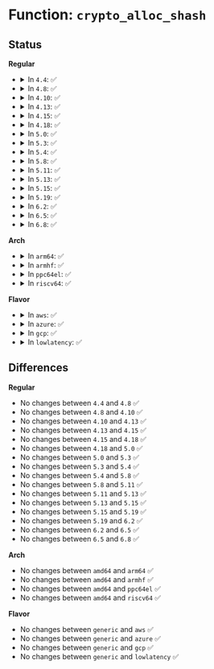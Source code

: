 # Function: <code>crypto_alloc_shash</code>

## Status
<b>Regular</b>
<ul>
<li>
<details>
<summary>In <code>4.4</code>: ✅</summary>

```c
struct crypto_shash *crypto_alloc_shash(const char *alg_name, u32 type, u32 mask);
```

**Collision:** Unique Global

**Inline:** No

**Transformation:** False

**Instances:**

```
In crypto/shash.c (ffffffff813a3d90)
Location: crypto/shash.c:576
Inline: False
Direct callers:
  - kernel/kexec_file.c:SyS_kexec_file_load
  - fs/ext4/super.c:ext4_fill_super
  - fs/jbd2/journal.c:journal_get_superblock
  - security/integrity/ima/ima_crypto.c:ima_alloc_tfm
  - security/integrity/ima/ima_crypto.c:ima_init_crypto
  - security/integrity/evm/evm_crypto.c:init_desc
  - crypto/asymmetric_keys/pkcs7_verify.c:pkcs7_verify
  - crypto/asymmetric_keys/verify_pefile.c:pefile_digest_pe
```
**Symbols:**

```
ffffffff813a3d90-ffffffff813a3dab: crypto_alloc_shash (STB_GLOBAL)
```
</details>
</li>
<li>
<details>
<summary>In <code>4.8</code>: ✅</summary>

```c
struct crypto_shash *crypto_alloc_shash(const char *alg_name, u32 type, u32 mask);
```

**Collision:** Unique Global

**Inline:** No

**Transformation:** False

**Instances:**

```
In crypto/shash.c (ffffffff813dfc50)
Location: crypto/shash.c:429
Inline: False
Direct callers:
  - kernel/kexec_file.c:SyS_kexec_file_load
  - fs/ext4/super.c:ext4_fill_super
  - fs/jbd2/journal.c:journal_get_superblock
  - fs/ecryptfs/crypto.c:ecryptfs_init_crypt_stat
  - fs/ecryptfs/keystore.c:ecryptfs_write_tag_70_packet
  - security/integrity/ima/ima_crypto.c:ima_alloc_tfm
  - security/integrity/ima/ima_crypto.c:ima_init_crypto
  - security/integrity/evm/evm_crypto.c:init_desc
  - crypto/drbg.c:drbg_init_hash_kernel
  - crypto/asymmetric_keys/x509_public_key.c:x509_get_sig_params
  - crypto/asymmetric_keys/pkcs7_verify.c:pkcs7_verify
  - crypto/asymmetric_keys/verify_pefile.c:verify_pefile_signature
```
**Symbols:**

```
ffffffff813dfc50-ffffffff813dfc6b: crypto_alloc_shash (STB_GLOBAL)
```
</details>
</li>
<li>
<details>
<summary>In <code>4.10</code>: ✅</summary>

```c
struct crypto_shash *crypto_alloc_shash(const char *alg_name, u32 type, u32 mask);
```

**Collision:** Unique Global

**Inline:** No

**Transformation:** False

**Instances:**

```
In crypto/shash.c (ffffffff813f81e0)
Location: crypto/shash.c:429
Inline: False
Direct callers:
  - kernel/kexec_file.c:SyS_kexec_file_load
  - fs/ext4/super.c:ext4_fill_super
  - fs/jbd2/journal.c:journal_get_superblock
  - fs/ecryptfs/crypto.c:ecryptfs_init_crypt_stat
  - fs/ecryptfs/keystore.c:ecryptfs_write_tag_70_packet
  - security/integrity/ima/ima_crypto.c:ima_alloc_tfm
  - security/integrity/ima/ima_crypto.c:ima_init_crypto
  - security/integrity/evm/evm_crypto.c:init_desc
  - crypto/drbg.c:drbg_init_hash_kernel
  - crypto/asymmetric_keys/x509_public_key.c:x509_get_sig_params
  - crypto/asymmetric_keys/pkcs7_verify.c:pkcs7_verify
  - crypto/asymmetric_keys/verify_pefile.c:verify_pefile_signature
  - net/ipv6/seg6_hmac.c:seg6_hmac_init
```
**Symbols:**

```
ffffffff813f81e0-ffffffff813f81fb: crypto_alloc_shash (STB_GLOBAL)
```
</details>
</li>
<li>
<details>
<summary>In <code>4.13</code>: ✅</summary>

```c
struct crypto_shash *crypto_alloc_shash(const char *alg_name, u32 type, u32 mask);
```

**Collision:** Unique Global

**Inline:** No

**Transformation:** False

**Instances:**

```
In crypto/shash.c (ffffffff814046a0)
Location: crypto/shash.c:430
Inline: False
Direct callers:
  - kernel/kexec_file.c:SyS_kexec_file_load
  - fs/ext4/super.c:ext4_fill_super
  - fs/jbd2/journal.c:journal_get_superblock
  - fs/ecryptfs/crypto.c:ecryptfs_init_crypt_stat
  - fs/ecryptfs/keystore.c:ecryptfs_write_tag_70_packet
  - security/keys/dh.c:__keyctl_dh_compute
  - security/keys/encrypted-keys/encrypted.c:init_encrypted
  - security/integrity/ima/ima_crypto.c:ima_alloc_tfm
  - security/integrity/ima/ima_crypto.c:ima_init_crypto
  - security/integrity/evm/evm_crypto.c:init_desc
  - crypto/drbg.c:drbg_init_hash_kernel
  - crypto/asymmetric_keys/x509_public_key.c:x509_get_sig_params
  - crypto/asymmetric_keys/pkcs7_verify.c:pkcs7_verify
  - crypto/asymmetric_keys/verify_pefile.c:pefile_digest_pe
  - net/ipv6/seg6_hmac.c:seg6_hmac_init
```
**Symbols:**

```
ffffffff814046a0-ffffffff814046bb: crypto_alloc_shash (STB_GLOBAL)
```
</details>
</li>
<li>
<details>
<summary>In <code>4.15</code>: ✅</summary>

```c
struct crypto_shash *crypto_alloc_shash(const char *alg_name, u32 type, u32 mask);
```

**Collision:** Unique Global

**Inline:** No

**Transformation:** False

**Instances:**

```
In crypto/shash.c (ffffffff8142cfa0)
Location: crypto/shash.c:450
Inline: False
Direct callers:
  - kernel/kexec_file.c:SyS_kexec_file_load
  - fs/ext4/super.c:ext4_fill_super
  - fs/jbd2/journal.c:journal_get_superblock
  - fs/ecryptfs/crypto.c:ecryptfs_init_crypt_stat
  - fs/ecryptfs/keystore.c:ecryptfs_write_tag_70_packet
  - security/keys/dh.c:__keyctl_dh_compute
  - security/keys/encrypted-keys/encrypted.c:init_encrypted
  - security/integrity/ima/ima_crypto.c:ima_alloc_tfm
  - security/integrity/ima/ima_crypto.c:ima_init_crypto
  - security/integrity/evm/evm_crypto.c:init_desc
  - crypto/drbg.c:drbg_init_hash_kernel
  - crypto/asymmetric_keys/x509_public_key.c:x509_get_sig_params
  - crypto/asymmetric_keys/pkcs7_verify.c:pkcs7_verify
  - crypto/asymmetric_keys/verify_pefile.c:verify_pefile_signature
  - net/ipv6/seg6_hmac.c:seg6_hmac_init
```
**Symbols:**

```
ffffffff8142cfa0-ffffffff8142cfbb: crypto_alloc_shash (STB_GLOBAL)
```
</details>
</li>
<li>
<details>
<summary>In <code>4.18</code>: ✅</summary>

```c
struct crypto_shash *crypto_alloc_shash(const char *alg_name, u32 type, u32 mask);
```

**Collision:** Unique Global

**Inline:** No

**Transformation:** False

**Instances:**

```
In crypto/shash.c (ffffffff8145fc10)
Location: crypto/shash.c:450
Inline: False
Direct callers:
  - kernel/kexec_file.c:kexec_calculate_store_digests
  - fs/ext4/super.c:ext4_fill_super
  - fs/jbd2/journal.c:journal_get_superblock
  - fs/ecryptfs/crypto.c:ecryptfs_init_crypt_stat
  - fs/ecryptfs/keystore.c:ecryptfs_write_tag_70_packet
  - security/keys/dh.c:__keyctl_dh_compute
  - security/keys/trusted.c:init_trusted
  - security/keys/trusted.c:init_trusted
  - security/keys/encrypted-keys/encrypted.c:init_encrypted
  - security/apparmor/crypto.c:init_profile_hash
  - security/integrity/ima/ima_crypto.c:ima_alloc_tfm
  - security/integrity/ima/ima_crypto.c:ima_init_crypto
  - security/integrity/evm/evm_crypto.c:init_desc
  - crypto/drbg.c:drbg_init_hash_kernel
  - crypto/asymmetric_keys/x509_public_key.c:x509_get_sig_params
  - crypto/asymmetric_keys/verify_pefile.c:verify_pefile_signature
  - lib/crc-t10dif.c:crc_t10dif_mod_init
  - lib/digsig.c:digsig_init
  - net/ipv6/seg6_hmac.c:seg6_hmac_init
```
**Symbols:**

```
ffffffff8145fc10-ffffffff8145fc2b: crypto_alloc_shash (STB_GLOBAL)
```
</details>
</li>
<li>
<details>
<summary>In <code>5.0</code>: ✅</summary>

```c
struct crypto_shash *crypto_alloc_shash(const char *alg_name, u32 type, u32 mask);
```

**Collision:** Unique Global

**Inline:** No

**Transformation:** False

**Instances:**

```
In crypto/shash.c (ffffffff8147d670)
Location: crypto/shash.c:459
Inline: False
Direct callers:
  - kernel/kexec_file.c:kexec_calculate_store_digests
  - fs/crypto/keyinfo.c:derive_essiv_salt
  - fs/ext4/super.c:ext4_fill_super
  - fs/jbd2/journal.c:journal_get_superblock
  - fs/ecryptfs/crypto.c:ecryptfs_init_crypt_stat
  - fs/ecryptfs/keystore.c:ecryptfs_write_tag_70_packet
  - security/keys/dh.c:__keyctl_dh_compute
  - security/keys/trusted.c:init_trusted
  - security/keys/trusted.c:init_trusted
  - security/keys/encrypted-keys/encrypted.c:init_encrypted
  - security/apparmor/crypto.c:init_profile_hash
  - security/integrity/ima/ima_crypto.c:ima_alloc_tfm
  - security/integrity/ima/ima_crypto.c:ima_init_crypto
  - security/integrity/evm/evm_crypto.c:init_desc
  - crypto/drbg.c:drbg_init_hash_kernel
  - crypto/asymmetric_keys/x509_public_key.c:x509_get_sig_params
  - crypto/asymmetric_keys/pkcs7_verify.c:pkcs7_verify
  - crypto/asymmetric_keys/verify_pefile.c:verify_pefile_signature
  - lib/crc-t10dif.c:crc_t10dif_mod_init
  - lib/digsig.c:digsig_init
  - arch/x86/power/hibernate.c:get_e820_md5
  - net/ipv6/seg6_hmac.c:seg6_hmac_init
```
**Symbols:**

```
ffffffff8147d670-ffffffff8147d68b: crypto_alloc_shash (STB_GLOBAL)
```
</details>
</li>
<li>
<details>
<summary>In <code>5.3</code>: ✅</summary>

```c
struct crypto_shash *crypto_alloc_shash(const char *alg_name, u32 type, u32 mask);
```

**Collision:** Unique Global

**Inline:** No

**Transformation:** False

**Instances:**

```
In crypto/shash.c (ffffffff814ab970)
Location: crypto/shash.c:447
Inline: False
Direct callers:
  - kernel/kexec_file.c:kexec_calculate_store_digests
  - fs/crypto/keyinfo.c:derive_essiv_salt
  - fs/ext4/super.c:ext4_fill_super
  - fs/jbd2/journal.c:journal_get_superblock
  - fs/ecryptfs/crypto.c:ecryptfs_init_crypt_stat
  - fs/ecryptfs/keystore.c:ecryptfs_write_tag_70_packet
  - security/keys/dh.c:__keyctl_dh_compute
  - security/keys/trusted.c:init_trusted
  - security/keys/trusted.c:init_trusted
  - security/keys/encrypted-keys/encrypted.c:init_encrypted
  - security/apparmor/crypto.c:init_profile_hash
  - security/integrity/ima/ima_crypto.c:ima_alloc_tfm
  - security/integrity/ima/ima_crypto.c:ima_init_crypto
  - security/integrity/evm/evm_crypto.c:init_desc
  - crypto/drbg.c:drbg_init_hash_kernel
  - crypto/asymmetric_keys/x509_public_key.c:x509_get_sig_params
  - crypto/asymmetric_keys/verify_pefile.c:pefile_digest_pe
  - lib/crc-t10dif.c:crc_t10dif_mod_init
  - lib/digsig.c:digsig_init
  - arch/x86/power/hibernate.c:get_e820_md5
  - net/ipv6/seg6_hmac.c:seg6_hmac_init
```
**Symbols:**

```
ffffffff814ab970-ffffffff814ab98b: crypto_alloc_shash (STB_GLOBAL)
```
</details>
</li>
<li>
<details>
<summary>In <code>5.4</code>: ✅</summary>

```c
struct crypto_shash *crypto_alloc_shash(const char *alg_name, u32 type, u32 mask);
```

**Collision:** Unique Global

**Inline:** No

**Transformation:** False

**Instances:**

```
In crypto/shash.c (ffffffff814c6650)
Location: crypto/shash.c:447
Inline: False
Direct callers:
  - kernel/kexec_file.c:kexec_calculate_store_digests
  - fs/crypto/hkdf.c:fscrypt_init_hkdf
  - fs/crypto/keysetup.c:derive_essiv_salt
  - fs/ext4/super.c:ext4_fill_super
  - fs/jbd2/journal.c:journal_get_superblock
  - fs/ecryptfs/crypto.c:ecryptfs_init_crypt_stat
  - fs/ecryptfs/keystore.c:ecryptfs_write_tag_70_packet
  - security/keys/dh.c:__keyctl_dh_compute
  - security/keys/trusted.c:init_trusted
  - security/keys/trusted.c:init_trusted
  - security/keys/encrypted-keys/encrypted.c:init_encrypted
  - security/apparmor/crypto.c:init_profile_hash
  - security/integrity/ima/ima_crypto.c:ima_alloc_tfm
  - security/integrity/ima/ima_crypto.c:ima_init_crypto
  - security/integrity/evm/evm_crypto.c:init_desc
  - crypto/drbg.c:drbg_init_hash_kernel
  - crypto/asymmetric_keys/x509_public_key.c:x509_get_sig_params
  - crypto/asymmetric_keys/verify_pefile.c:pefile_digest_pe
  - lib/crc-t10dif.c:crc_t10dif_mod_init
  - lib/digsig.c:digsig_init
  - arch/x86/power/hibernate.c:get_e820_md5
  - net/ipv6/seg6_hmac.c:seg6_hmac_init
```
**Symbols:**

```
ffffffff814c6650-ffffffff814c666b: crypto_alloc_shash (STB_GLOBAL)
```
</details>
</li>
<li>
<details>
<summary>In <code>5.8</code>: ✅</summary>

```c
struct crypto_shash *crypto_alloc_shash(const char *alg_name, u32 type, u32 mask);
```

**Collision:** Unique Global

**Inline:** No

**Transformation:** False

**Instances:**

```
In crypto/shash.c (ffffffff815253e0)
Location: crypto/shash.c:505
Inline: False
Direct callers:
  - kernel/kexec_file.c:kexec_calculate_store_digests
  - fs/crypto/fname.c:fscrypt_do_sha256
  - fs/crypto/hkdf.c:fscrypt_init_hkdf
  - fs/ext4/super.c:ext4_fill_super
  - fs/jbd2/journal.c:journal_get_superblock
  - fs/ecryptfs/crypto.c:ecryptfs_init_crypt_stat
  - fs/ecryptfs/keystore.c:ecryptfs_write_tag_70_packet
  - security/keys/dh.c:kdf_alloc
  - security/keys/trusted-keys/trusted_tpm1.c:init_trusted
  - security/keys/trusted-keys/trusted_tpm1.c:init_trusted
  - security/keys/encrypted-keys/encrypted.c:init_encrypted
  - security/apparmor/crypto.c:init_profile_hash
  - security/integrity/ima/ima_crypto.c:ima_init_crypto
  - security/integrity/ima/ima_crypto.c:ima_alloc_tfm
  - security/integrity/evm/evm_crypto.c:init_desc
  - crypto/drbg.c:drbg_init_hash_kernel
  - crypto/asymmetric_keys/x509_public_key.c:x509_get_sig_params
  - crypto/asymmetric_keys/pkcs7_verify.c:pkcs7_digest
  - crypto/asymmetric_keys/verify_pefile.c:pefile_digest_pe
  - lib/crc-t10dif.c:crc_t10dif_mod_init
  - lib/crc-t10dif.c:crc_t10dif_rehash
  - lib/digsig.c:digsig_init
  - net/ipv6/seg6_hmac.c:seg6_hmac_init_algo
  - arch/x86/power/hibernate.c:get_e820_md5
```
**Symbols:**

```
ffffffff815253e0-ffffffff815253fb: crypto_alloc_shash (STB_GLOBAL)
```
</details>
</li>
<li>
<details>
<summary>In <code>5.11</code>: ✅</summary>

```c
struct crypto_shash *crypto_alloc_shash(const char *alg_name, u32 type, u32 mask);
```

**Collision:** Unique Global

**Inline:** No

**Transformation:** False

**Instances:**

```
In crypto/shash.c (ffffffff81542300)
Location: crypto/shash.c:505
Inline: False
Direct callers:
  - arch/x86/kernel/cpu/sgx/ioctl.c:sgx_encl_init
  - kernel/kexec_file.c:kexec_calculate_store_digests
  - fs/crypto/hkdf.c:fscrypt_init_hkdf
  - fs/ext4/super.c:ext4_fill_super
  - fs/jbd2/journal.c:journal_get_superblock
  - fs/ecryptfs/crypto.c:ecryptfs_init_crypt_stat
  - fs/ecryptfs/keystore.c:ecryptfs_write_tag_70_packet
  - security/keys/dh.c:kdf_alloc
  - security/keys/trusted-keys/trusted_tpm1.c:init_trusted
  - security/keys/trusted-keys/trusted_tpm1.c:init_trusted
  - security/keys/encrypted-keys/encrypted.c:init_encrypted
  - security/apparmor/crypto.c:init_profile_hash
  - security/integrity/ima/ima_crypto.c:ima_init_crypto
  - security/integrity/ima/ima_crypto.c:ima_alloc_tfm
  - security/integrity/evm/evm_crypto.c:init_desc
  - crypto/drbg.c:drbg_init_hash_kernel
  - crypto/asymmetric_keys/x509_public_key.c:x509_get_sig_params
  - crypto/asymmetric_keys/pkcs7_verify.c:pkcs7_digest
  - crypto/asymmetric_keys/verify_pefile.c:pefile_digest_pe
  - lib/crc-t10dif.c:crc_t10dif_rehash
  - lib/digsig.c:digsig_init
  - net/ipv6/seg6_hmac.c:seg6_hmac_init_algo
  - arch/x86/power/hibernate.c:get_e820_md5
```
**Symbols:**

```
ffffffff81542300-ffffffff81542321: crypto_alloc_shash (STB_GLOBAL)
```
</details>
</li>
<li>
<details>
<summary>In <code>5.13</code>: ✅</summary>

```c
struct crypto_shash *crypto_alloc_shash(const char *alg_name, u32 type, u32 mask);
```

**Collision:** Unique Global

**Inline:** No

**Transformation:** False

**Instances:**

```
In crypto/shash.c (ffffffff8154a9a0)
Location: crypto/shash.c:517
Inline: False
Direct callers:
  - arch/x86/kernel/cpu/sgx/ioctl.c:sgx_encl_init
  - kernel/kexec_file.c:kexec_calculate_store_digests
  - fs/crypto/hkdf.c:fscrypt_init_hkdf
  - fs/ext4/super.c:ext4_fill_super
  - fs/jbd2/journal.c:journal_get_superblock
  - fs/ecryptfs/crypto.c:ecryptfs_init_crypt_stat
  - fs/ecryptfs/keystore.c:ecryptfs_write_tag_70_packet
  - security/keys/dh.c:kdf_alloc
  - security/keys/trusted-keys/trusted_tpm1.c:trusted_tpm_init
  - security/keys/trusted-keys/trusted_tpm1.c:trusted_tpm_init
  - security/keys/encrypted-keys/encrypted.c:init_encrypted
  - security/apparmor/crypto.c:init_profile_hash
  - security/integrity/ima/ima_crypto.c:ima_init_crypto
  - security/integrity/ima/ima_crypto.c:ima_alloc_tfm
  - security/integrity/evm/evm_crypto.c:init_desc
  - crypto/drbg.c:drbg_init_hash_kernel
  - crypto/asymmetric_keys/x509_public_key.c:x509_get_sig_params
  - crypto/asymmetric_keys/pkcs7_verify.c:pkcs7_digest
  - crypto/asymmetric_keys/verify_pefile.c:pefile_digest_pe
  - lib/crc-t10dif.c:crc_t10dif_rehash
  - lib/digsig.c:digsig_init
  - net/ipv6/seg6_hmac.c:seg6_hmac_init_algo
```
**Symbols:**

```
ffffffff8154a9a0-ffffffff8154a9c1: crypto_alloc_shash (STB_GLOBAL)
```
</details>
</li>
<li>
<details>
<summary>In <code>5.15</code>: ✅</summary>

```c
struct crypto_shash *crypto_alloc_shash(const char *alg_name, u32 type, u32 mask);
```

**Collision:** Unique Global

**Inline:** No

**Transformation:** False

**Instances:**

```
In crypto/shash.c (ffffffff815ab180)
Location: crypto/shash.c:517
Inline: False
Direct callers:
  - arch/x86/kernel/cpu/sgx/ioctl.c:sgx_encl_init
  - kernel/kexec_file.c:kexec_calculate_store_digests
  - fs/crypto/hkdf.c:fscrypt_init_hkdf
  - fs/ext4/super.c:ext4_fill_super
  - fs/jbd2/journal.c:journal_get_superblock
  - fs/ecryptfs/crypto.c:ecryptfs_init_crypt_stat
  - fs/ecryptfs/keystore.c:ecryptfs_write_tag_70_packet
  - security/keys/dh.c:kdf_alloc
  - security/keys/trusted-keys/trusted_tpm1.c:trusted_tpm_init
  - security/keys/trusted-keys/trusted_tpm1.c:trusted_tpm_init
  - security/keys/encrypted-keys/encrypted.c:init_encrypted
  - security/apparmor/crypto.c:init_profile_hash
  - security/integrity/ima/ima_crypto.c:ima_init_crypto
  - security/integrity/ima/ima_crypto.c:ima_alloc_tfm
  - security/integrity/evm/evm_crypto.c:init_desc
  - crypto/drbg.c:drbg_init_hash_kernel
  - crypto/asymmetric_keys/x509_public_key.c:x509_get_sig_params
  - crypto/asymmetric_keys/pkcs7_verify.c:pkcs7_digest
  - crypto/asymmetric_keys/verify_pefile.c:pefile_digest_pe
  - lib/crc-t10dif.c:crc_t10dif_rehash
  - lib/digsig.c:digsig_init
  - drivers/md/dm-ima.c:dm_ima_measure_on_table_load
  - net/ipv6/seg6_hmac.c:seg6_hmac_init_algo
```
**Symbols:**

```
ffffffff815ab180-ffffffff815ab1a1: crypto_alloc_shash (STB_GLOBAL)
```
</details>
</li>
<li>
<details>
<summary>In <code>5.19</code>: ✅</summary>

```c
struct crypto_shash *crypto_alloc_shash(const char *alg_name, u32 type, u32 mask);
```

**Collision:** Unique Global

**Inline:** No

**Transformation:** False

**Instances:**

```
In crypto/shash.c (ffffffff816528f0)
Location: crypto/shash.c:517
Inline: False
Direct callers:
  - arch/x86/kernel/cpu/sgx/ioctl.c:sgx_encl_init
  - kernel/kexec_file.c:kexec_calculate_store_digests
  - fs/crypto/hkdf.c:fscrypt_init_hkdf
  - fs/ext4/super.c:__ext4_fill_super
  - fs/jbd2/journal.c:jbd2_journal_set_features
  - fs/jbd2/journal.c:journal_get_superblock
  - fs/ecryptfs/crypto.c:ecryptfs_init_crypt_stat
  - fs/ecryptfs/keystore.c:ecryptfs_write_tag_70_packet
  - security/keys/dh.c:__keyctl_dh_compute
  - security/keys/trusted-keys/trusted_tpm1.c:trusted_tpm_init
  - security/keys/trusted-keys/trusted_tpm1.c:trusted_tpm_init
  - security/keys/encrypted-keys/encrypted.c:init_encrypted
  - security/apparmor/crypto.c:init_profile_hash
  - security/integrity/ima/ima_crypto.c:ima_init_crypto
  - security/integrity/ima/ima_crypto.c:ima_alloc_tfm
  - security/integrity/evm/evm_crypto.c:init_desc
  - crypto/drbg.c:drbg_init_hash_kernel
  - crypto/asymmetric_keys/x509_public_key.c:x509_get_sig_params
  - crypto/asymmetric_keys/pkcs7_verify.c:pkcs7_digest
  - crypto/asymmetric_keys/verify_pefile.c:pefile_digest_pe
  - lib/crc-t10dif.c:crc_t10dif_rehash
  - lib/crc64-rocksoft.c:crc64_rocksoft_rehash
  - lib/digsig.c:digsig_init
  - drivers/md/dm-ima.c:dm_ima_measure_on_table_load
  - net/ipv6/seg6_hmac.c:seg6_hmac_init_algo
```
**Symbols:**

```
ffffffff816528f0-ffffffff81652920: crypto_alloc_shash (STB_GLOBAL)
```
</details>
</li>
<li>
<details>
<summary>In <code>6.2</code>: ✅</summary>

```c
struct crypto_shash *crypto_alloc_shash(const char *alg_name, u32 type, u32 mask);
```

**Collision:** Unique Global

**Inline:** No

**Transformation:** False

**Instances:**

```
In crypto/shash.c (ffffffff8170c060)
Location: crypto/shash.c:507
Inline: False
Direct callers:
  - arch/x86/kernel/cpu/sgx/ioctl.c:sgx_encl_init
  - kernel/kexec_file.c:kexec_calculate_store_digests
  - fs/crypto/hkdf.c:fscrypt_init_hkdf
  - fs/ext4/super.c:ext4_init_metadata_csum
  - fs/jbd2/journal.c:jbd2_journal_set_features
  - fs/jbd2/journal.c:journal_get_superblock
  - fs/ecryptfs/crypto.c:ecryptfs_init_crypt_stat
  - fs/ecryptfs/keystore.c:ecryptfs_write_tag_70_packet
  - security/keys/dh.c:__keyctl_dh_compute
  - security/keys/trusted-keys/trusted_tpm1.c:trusted_tpm_init
  - security/keys/trusted-keys/trusted_tpm1.c:trusted_tpm_init
  - security/keys/encrypted-keys/encrypted.c:init_encrypted
  - security/apparmor/crypto.c:init_profile_hash
  - security/integrity/ima/ima_crypto.c:ima_init_crypto
  - security/integrity/ima/ima_crypto.c:ima_alloc_tfm
  - security/integrity/evm/evm_crypto.c:init_desc
  - crypto/drbg.c:drbg_init_hash_kernel
  - crypto/asymmetric_keys/x509_public_key.c:x509_get_sig_params
  - crypto/asymmetric_keys/pkcs7_verify.c:pkcs7_digest
  - crypto/asymmetric_keys/verify_pefile.c:pefile_digest_pe
  - lib/crc-t10dif.c:crc_t10dif_rehash
  - lib/crc64-rocksoft.c:crc64_rocksoft_rehash
  - lib/digsig.c:digsig_init
  - drivers/md/dm-ima.c:dm_ima_measure_on_table_load
  - net/ipv6/seg6_hmac.c:seg6_hmac_init_algo
```
**Symbols:**

```
ffffffff8170c060-ffffffff8170c090: crypto_alloc_shash (STB_GLOBAL)
```
</details>
</li>
<li>
<details>
<summary>In <code>6.5</code>: ✅</summary>

```c
struct crypto_shash *crypto_alloc_shash(const char *alg_name, u32 type, u32 mask);
```

**Collision:** Unique Global

**Inline:** No

**Transformation:** False

**Instances:**

```
In crypto/shash.c (ffffffff81745a60)
Location: crypto/shash.c:572
Inline: False
Direct callers:
  - arch/x86/kernel/cpu/sgx/ioctl.c:sgx_encl_init
  - kernel/kexec_file.c:kexec_calculate_store_digests
  - fs/crypto/hkdf.c:fscrypt_init_hkdf
  - fs/verity/hash_algs.c:fsverity_get_hash_alg
  - fs/ext4/super.c:ext4_init_metadata_csum
  - fs/jbd2/journal.c:jbd2_journal_set_features
  - fs/jbd2/journal.c:journal_get_superblock
  - fs/ecryptfs/crypto.c:ecryptfs_init_crypt_stat
  - fs/ecryptfs/keystore.c:ecryptfs_write_tag_70_packet
  - security/keys/dh.c:__keyctl_dh_compute
  - security/keys/trusted-keys/trusted_tpm1.c:trusted_tpm_init
  - security/keys/trusted-keys/trusted_tpm1.c:trusted_tpm_init
  - security/keys/encrypted-keys/encrypted.c:init_encrypted
  - security/apparmor/crypto.c:init_profile_hash
  - security/integrity/ima/ima_crypto.c:ima_init_crypto
  - security/integrity/ima/ima_crypto.c:ima_alloc_tfm
  - security/integrity/evm/evm_crypto.c:init_desc
  - crypto/drbg.c:drbg_init_hash_kernel
  - crypto/jitterentropy-kcapi.c:jent_mod_init
  - crypto/jitterentropy-kcapi.c:jent_kcapi_init
  - crypto/asymmetric_keys/x509_public_key.c:x509_get_sig_params
  - crypto/asymmetric_keys/pkcs7_verify.c:pkcs7_digest
  - crypto/asymmetric_keys/verify_pefile.c:pefile_digest_pe
  - lib/crc-t10dif.c:crc_t10dif_rehash
  - lib/crc64-rocksoft.c:crc64_rocksoft_rehash
  - lib/digsig.c:digsig_init
  - drivers/base/firmware_loader/main.c:fw_log_firmware_info
  - drivers/md/dm-ima.c:dm_ima_measure_on_table_load
  - net/ipv6/seg6_hmac.c:seg6_hmac_init_algo
```
**Symbols:**

```
ffffffff81745a60-ffffffff81745a90: crypto_alloc_shash (STB_GLOBAL)
```
</details>
</li>
<li>
<details>
<summary>In <code>6.8</code>: ✅</summary>

```c
struct crypto_shash *crypto_alloc_shash(const char *alg_name, u32 type, u32 mask);
```

**Collision:** Unique Global

**Inline:** No

**Transformation:** False

**Instances:**

```
In crypto/shash.c (ffffffff817883d0)
Location: crypto/shash.c:302
Inline: False
Direct callers:
  - arch/x86/kernel/cpu/sgx/ioctl.c:sgx_encl_init
  - kernel/kexec_file.c:kexec_calculate_store_digests
  - fs/crypto/hkdf.c:fscrypt_init_hkdf
  - fs/verity/hash_algs.c:fsverity_get_hash_alg
  - fs/ext4/super.c:ext4_init_metadata_csum
  - fs/jbd2/journal.c:jbd2_journal_set_features
  - fs/jbd2/journal.c:journal_check_superblock
  - fs/ecryptfs/crypto.c:ecryptfs_init_crypt_stat
  - fs/ecryptfs/keystore.c:ecryptfs_write_tag_70_packet
  - security/keys/dh.c:__keyctl_dh_compute
  - security/keys/trusted-keys/trusted_tpm1.c:trusted_tpm_init
  - security/keys/trusted-keys/trusted_tpm1.c:trusted_tpm_init
  - security/keys/encrypted-keys/encrypted.c:init_encrypted
  - security/apparmor/crypto.c:init_profile_hash
  - security/integrity/ima/ima_crypto.c:ima_init_crypto
  - security/integrity/ima/ima_crypto.c:ima_alloc_tfm
  - security/integrity/evm/evm_crypto.c:init_desc
  - crypto/drbg.c:drbg_init_hash_kernel
  - crypto/jitterentropy-kcapi.c:jent_mod_init
  - crypto/jitterentropy-kcapi.c:jent_kcapi_init
  - crypto/asymmetric_keys/x509_public_key.c:x509_get_sig_params
  - crypto/asymmetric_keys/pkcs7_verify.c:pkcs7_digest
  - crypto/asymmetric_keys/verify_pefile.c:pefile_digest_pe
  - lib/crc-t10dif.c:crc_t10dif_rehash
  - lib/crc64-rocksoft.c:crc64_rocksoft_rehash
  - lib/digsig.c:digsig_init
  - drivers/base/firmware_loader/main.c:fw_log_firmware_info
  - drivers/md/dm-ima.c:dm_ima_measure_on_table_load
  - net/ipv6/seg6_hmac.c:seg6_hmac_init_algo
```
**Symbols:**

```
ffffffff817883d0-ffffffff81788400: crypto_alloc_shash (STB_GLOBAL)
```
</details>
</li>
</ul>
<b>Arch</b>
<ul>
<li>
<details>
<summary>In <code>arm64</code>: ✅</summary>

```c
struct crypto_shash *crypto_alloc_shash(const char *alg_name, u32 type, u32 mask);
```

**Collision:** Unique Global

**Inline:** No

**Transformation:** False

**Instances:**

```
In crypto/shash.c (ffff8000105c1978)
Location: crypto/shash.c:447
Inline: False
Direct callers:
  - fs/crypto/hkdf.c:fscrypt_init_hkdf
  - fs/crypto/keysetup.c:derive_essiv_salt
  - fs/ext4/super.c:ext4_fill_super
  - fs/jbd2/journal.c:journal_get_superblock
  - fs/ecryptfs/crypto.c:ecryptfs_init_crypt_stat
  - fs/ecryptfs/keystore.c:ecryptfs_write_tag_70_packet
  - security/keys/dh.c:__keyctl_dh_compute
  - security/keys/trusted.c:init_trusted
  - security/keys/trusted.c:init_trusted
  - security/keys/encrypted-keys/encrypted.c:init_encrypted
  - security/apparmor/crypto.c:init_profile_hash
  - security/integrity/ima/ima_crypto.c:ima_alloc_tfm
  - security/integrity/ima/ima_crypto.c:ima_init_crypto
  - security/integrity/evm/evm_crypto.c:init_desc
  - crypto/drbg.c:drbg_init_hash_kernel
  - crypto/asymmetric_keys/x509_public_key.c:x509_get_sig_params
  - crypto/asymmetric_keys/verify_pefile.c:pefile_digest_pe
  - lib/crc-t10dif.c:crc_t10dif_mod_init
  - lib/digsig.c:digsig_init
  - net/ipv6/seg6_hmac.c:seg6_hmac_init
```
**Symbols:**

```
ffff8000105c1978-ffff8000105c19c4: crypto_alloc_shash (STB_GLOBAL)
```
</details>
</li>
<li>
<details>
<summary>In <code>armhf</code>: ✅</summary>

```c
struct crypto_shash *crypto_alloc_shash(const char *alg_name, u32 type, u32 mask);
```

**Collision:** Unique Global

**Inline:** No

**Transformation:** False

**Instances:**

```
In crypto/shash.c (c076f038)
Location: crypto/shash.c:447
Inline: False
Direct callers:
  - fs/crypto/hkdf.c:fscrypt_init_hkdf
  - fs/crypto/keysetup.c:derive_essiv_salt
  - fs/ext4/super.c:ext4_fill_super
  - fs/jbd2/journal.c:journal_get_superblock
  - fs/ecryptfs/crypto.c:ecryptfs_init_crypt_stat
  - fs/ecryptfs/keystore.c:ecryptfs_write_tag_70_packet
  - security/keys/dh.c:__keyctl_dh_compute
  - security/keys/trusted.c:init_trusted
  - security/keys/trusted.c:init_trusted
  - security/keys/encrypted-keys/encrypted.c:init_encrypted
  - security/apparmor/crypto.c:init_profile_hash
  - security/integrity/ima/ima_crypto.c:ima_alloc_tfm
  - security/integrity/ima/ima_crypto.c:ima_init_crypto
  - security/integrity/evm/evm_crypto.c:init_desc
  - crypto/drbg.c:drbg_init_hash_kernel
  - crypto/asymmetric_keys/x509_public_key.c:x509_get_sig_params
  - crypto/asymmetric_keys/pkcs7_verify.c:pkcs7_digest
  - crypto/asymmetric_keys/verify_pefile.c:verify_pefile_signature
  - lib/crc-t10dif.c:crc_t10dif_mod_init
  - lib/digsig.c:digsig_init
  - net/ipv6/seg6_hmac.c:seg6_hmac_init
```
**Symbols:**

```
c076f038-c076f064: crypto_alloc_shash (STB_GLOBAL)
```
</details>
</li>
<li>
<details>
<summary>In <code>ppc64el</code>: ✅</summary>

```c
struct crypto_shash *crypto_alloc_shash(const char *alg_name, u32 type, u32 mask);
```

**Collision:** Unique Global

**Inline:** No

**Transformation:** False

**Instances:**

```
In crypto/shash.c (c000000000749e40)
Location: crypto/shash.c:447
Inline: False
Direct callers:
  - kernel/kexec_file.c:__se_sys_kexec_file_load
  - fs/crypto/hkdf.c:fscrypt_init_hkdf
  - fs/crypto/keysetup.c:derive_essiv_salt
  - fs/ext4/super.c:ext4_fill_super
  - fs/jbd2/journal.c:journal_get_superblock
  - fs/ecryptfs/crypto.c:ecryptfs_init_crypt_stat
  - fs/ecryptfs/keystore.c:ecryptfs_write_tag_70_packet
  - security/keys/dh.c:__keyctl_dh_compute
  - security/keys/trusted.c:init_trusted
  - security/keys/trusted.c:init_trusted
  - security/keys/encrypted-keys/encrypted.c:init_encrypted
  - security/apparmor/crypto.c:init_profile_hash
  - security/integrity/ima/ima_crypto.c:ima_alloc_tfm
  - security/integrity/ima/ima_crypto.c:ima_init_crypto
  - security/integrity/evm/evm_crypto.c:init_desc
  - crypto/drbg.c:drbg_init_hash_kernel
  - crypto/asymmetric_keys/x509_public_key.c:x509_get_sig_params
  - crypto/asymmetric_keys/verify_pefile.c:pefile_digest_pe
  - lib/crc-t10dif.c:crc_t10dif_mod_init
  - lib/digsig.c:digsig_init
  - net/ipv6/seg6_hmac.c:seg6_hmac_init
```
**Symbols:**

```
c000000000749e40-c000000000749e88: crypto_alloc_shash (STB_GLOBAL)
```
</details>
</li>
<li>
<details>
<summary>In <code>riscv64</code>: ✅</summary>

```c
struct crypto_shash *crypto_alloc_shash(const char *alg_name, u32 type, u32 mask);
```

**Collision:** Unique Global

**Inline:** No

**Transformation:** False

**Instances:**

```
In crypto/shash.c (ffffffe0004065a0)
Location: crypto/shash.c:447
Inline: False
Direct callers:
  - fs/crypto/hkdf.c:fscrypt_init_hkdf
  - fs/crypto/keysetup.c:derive_essiv_salt
  - fs/ext4/super.c:ext4_fill_super
  - fs/jbd2/journal.c:journal_get_superblock
  - fs/ecryptfs/crypto.c:ecryptfs_init_crypt_stat
  - fs/ecryptfs/keystore.c:ecryptfs_write_tag_70_packet
  - security/keys/dh.c:__keyctl_dh_compute
  - security/keys/trusted.c:init_trusted
  - security/keys/trusted.c:init_trusted
  - security/keys/encrypted-keys/encrypted.c:init_encrypted
  - security/apparmor/crypto.c:init_profile_hash
  - security/integrity/ima/ima_crypto.c:ima_alloc_tfm
  - security/integrity/ima/ima_crypto.c:ima_init_crypto
  - security/integrity/evm/evm_crypto.c:init_desc
  - crypto/drbg.c:drbg_init_hash_kernel
  - crypto/asymmetric_keys/x509_public_key.c:x509_get_sig_params
  - crypto/asymmetric_keys/verify_pefile.c:verify_pefile_signature
  - lib/crc-t10dif.c:crc_t10dif_mod_init
  - lib/digsig.c:digsig_init
  - net/ipv6/seg6_hmac.c:seg6_hmac_init
```
**Symbols:**

```
ffffffe0004065a0-ffffffe0004065e2: crypto_alloc_shash (STB_GLOBAL)
```
</details>
</li>
</ul>
<b>Flavor</b>
<ul>
<li>
<details>
<summary>In <code>aws</code>: ✅</summary>

```c
struct crypto_shash *crypto_alloc_shash(const char *alg_name, u32 type, u32 mask);
```

**Collision:** Unique Global

**Inline:** No

**Transformation:** False

**Instances:**

```
In crypto/shash.c (ffffffff814bec30)
Location: crypto/shash.c:447
Inline: False
Direct callers:
  - kernel/kexec_file.c:kexec_calculate_store_digests
  - fs/crypto/hkdf.c:fscrypt_init_hkdf
  - fs/crypto/keysetup.c:derive_essiv_salt
  - fs/ext4/super.c:ext4_fill_super
  - fs/jbd2/journal.c:journal_get_superblock
  - fs/ecryptfs/crypto.c:ecryptfs_init_crypt_stat
  - fs/ecryptfs/keystore.c:ecryptfs_write_tag_70_packet
  - security/keys/dh.c:__keyctl_dh_compute
  - security/keys/trusted.c:init_trusted
  - security/keys/trusted.c:init_trusted
  - security/keys/encrypted-keys/encrypted.c:init_encrypted
  - security/apparmor/crypto.c:init_profile_hash
  - security/integrity/ima/ima_crypto.c:ima_alloc_tfm
  - security/integrity/ima/ima_crypto.c:ima_init_crypto
  - security/integrity/evm/evm_crypto.c:init_desc
  - crypto/drbg.c:drbg_init_hash_kernel
  - crypto/asymmetric_keys/x509_public_key.c:x509_get_sig_params
  - crypto/asymmetric_keys/verify_pefile.c:pefile_digest_pe
  - lib/crc-t10dif.c:crc_t10dif_mod_init
  - lib/digsig.c:digsig_init
  - arch/x86/power/hibernate.c:get_e820_md5
  - net/ipv6/seg6_hmac.c:seg6_hmac_init
```
**Symbols:**

```
ffffffff814bec30-ffffffff814bec4b: crypto_alloc_shash (STB_GLOBAL)
```
</details>
</li>
<li>
<details>
<summary>In <code>azure</code>: ✅</summary>

```c
struct crypto_shash *crypto_alloc_shash(const char *alg_name, u32 type, u32 mask);
```

**Collision:** Unique Global

**Inline:** No

**Transformation:** False

**Instances:**

```
In crypto/shash.c (ffffffff814af650)
Location: crypto/shash.c:447
Inline: False
Direct callers:
  - kernel/kexec_file.c:kexec_calculate_store_digests
  - fs/crypto/hkdf.c:fscrypt_init_hkdf
  - fs/crypto/keysetup.c:derive_essiv_salt
  - fs/ext4/super.c:ext4_fill_super
  - fs/jbd2/journal.c:journal_get_superblock
  - fs/ecryptfs/crypto.c:ecryptfs_init_crypt_stat
  - fs/ecryptfs/keystore.c:ecryptfs_write_tag_70_packet
  - security/keys/dh.c:__keyctl_dh_compute
  - security/keys/trusted.c:init_trusted
  - security/keys/trusted.c:init_trusted
  - security/keys/encrypted-keys/encrypted.c:init_encrypted
  - security/apparmor/crypto.c:init_profile_hash
  - security/integrity/ima/ima_crypto.c:ima_alloc_tfm
  - security/integrity/ima/ima_crypto.c:ima_init_crypto
  - security/integrity/evm/evm_crypto.c:init_desc
  - crypto/drbg.c:drbg_init_hash_kernel
  - crypto/asymmetric_keys/x509_public_key.c:x509_get_sig_params
  - crypto/asymmetric_keys/verify_pefile.c:pefile_digest_pe
  - lib/crc-t10dif.c:crc_t10dif_mod_init
  - lib/digsig.c:digsig_init
  - arch/x86/power/hibernate.c:get_e820_md5
  - net/ipv6/seg6_hmac.c:seg6_hmac_init
```
**Symbols:**

```
ffffffff814af650-ffffffff814af66b: crypto_alloc_shash (STB_GLOBAL)
```
</details>
</li>
<li>
<details>
<summary>In <code>gcp</code>: ✅</summary>

```c
struct crypto_shash *crypto_alloc_shash(const char *alg_name, u32 type, u32 mask);
```

**Collision:** Unique Global

**Inline:** No

**Transformation:** False

**Instances:**

```
In crypto/shash.c (ffffffff814bacc0)
Location: crypto/shash.c:447
Inline: False
Direct callers:
  - kernel/kexec_file.c:kexec_calculate_store_digests
  - fs/crypto/hkdf.c:fscrypt_init_hkdf
  - fs/crypto/keysetup.c:derive_essiv_salt
  - fs/ext4/super.c:ext4_fill_super
  - fs/jbd2/journal.c:journal_get_superblock
  - fs/ecryptfs/crypto.c:ecryptfs_init_crypt_stat
  - fs/ecryptfs/keystore.c:ecryptfs_write_tag_70_packet
  - security/keys/dh.c:__keyctl_dh_compute
  - security/keys/trusted.c:init_trusted
  - security/keys/trusted.c:init_trusted
  - security/keys/encrypted-keys/encrypted.c:init_encrypted
  - security/apparmor/crypto.c:init_profile_hash
  - security/integrity/ima/ima_crypto.c:ima_alloc_tfm
  - security/integrity/ima/ima_crypto.c:ima_init_crypto
  - security/integrity/evm/evm_crypto.c:init_desc
  - crypto/drbg.c:drbg_init_hash_kernel
  - crypto/asymmetric_keys/x509_public_key.c:x509_get_sig_params
  - crypto/asymmetric_keys/verify_pefile.c:pefile_digest_pe
  - lib/crc-t10dif.c:crc_t10dif_mod_init
  - lib/libcrc32c.c:libcrc32c_mod_init
  - lib/digsig.c:digsig_init
  - arch/x86/power/hibernate.c:get_e820_md5
  - net/ipv6/seg6_hmac.c:seg6_hmac_init
```
**Symbols:**

```
ffffffff814bacc0-ffffffff814bacdb: crypto_alloc_shash (STB_GLOBAL)
```
</details>
</li>
<li>
<details>
<summary>In <code>lowlatency</code>: ✅</summary>

```c
struct crypto_shash *crypto_alloc_shash(const char *alg_name, u32 type, u32 mask);
```

**Collision:** Unique Global

**Inline:** No

**Transformation:** False

**Instances:**

```
In crypto/shash.c (ffffffff814d3770)
Location: crypto/shash.c:447
Inline: False
Direct callers:
  - kernel/kexec_file.c:kexec_calculate_store_digests
  - fs/crypto/hkdf.c:fscrypt_init_hkdf
  - fs/crypto/keysetup.c:derive_essiv_salt
  - fs/ext4/super.c:ext4_fill_super
  - fs/jbd2/journal.c:journal_get_superblock
  - fs/ecryptfs/crypto.c:ecryptfs_init_crypt_stat
  - fs/ecryptfs/keystore.c:ecryptfs_write_tag_70_packet
  - security/keys/dh.c:__keyctl_dh_compute
  - security/keys/trusted.c:init_trusted
  - security/keys/trusted.c:init_trusted
  - security/keys/encrypted-keys/encrypted.c:init_encrypted
  - security/apparmor/crypto.c:init_profile_hash
  - security/integrity/ima/ima_crypto.c:ima_alloc_tfm
  - security/integrity/ima/ima_crypto.c:ima_init_crypto
  - security/integrity/evm/evm_crypto.c:init_desc
  - crypto/drbg.c:drbg_init_hash_kernel
  - crypto/asymmetric_keys/x509_public_key.c:x509_get_sig_params
  - crypto/asymmetric_keys/verify_pefile.c:pefile_digest_pe
  - lib/crc-t10dif.c:crc_t10dif_mod_init
  - lib/digsig.c:digsig_init
  - arch/x86/power/hibernate.c:get_e820_md5
  - net/ipv6/seg6_hmac.c:seg6_hmac_init
```
**Symbols:**

```
ffffffff814d3770-ffffffff814d378b: crypto_alloc_shash (STB_GLOBAL)
```
</details>
</li>
</ul>

## Differences
<b>Regular</b>
<ul>
<li>
No changes between <code>4.4</code> and <code>4.8</code> ✅
</li>
<li>
No changes between <code>4.8</code> and <code>4.10</code> ✅
</li>
<li>
No changes between <code>4.10</code> and <code>4.13</code> ✅
</li>
<li>
No changes between <code>4.13</code> and <code>4.15</code> ✅
</li>
<li>
No changes between <code>4.15</code> and <code>4.18</code> ✅
</li>
<li>
No changes between <code>4.18</code> and <code>5.0</code> ✅
</li>
<li>
No changes between <code>5.0</code> and <code>5.3</code> ✅
</li>
<li>
No changes between <code>5.3</code> and <code>5.4</code> ✅
</li>
<li>
No changes between <code>5.4</code> and <code>5.8</code> ✅
</li>
<li>
No changes between <code>5.8</code> and <code>5.11</code> ✅
</li>
<li>
No changes between <code>5.11</code> and <code>5.13</code> ✅
</li>
<li>
No changes between <code>5.13</code> and <code>5.15</code> ✅
</li>
<li>
No changes between <code>5.15</code> and <code>5.19</code> ✅
</li>
<li>
No changes between <code>5.19</code> and <code>6.2</code> ✅
</li>
<li>
No changes between <code>6.2</code> and <code>6.5</code> ✅
</li>
<li>
No changes between <code>6.5</code> and <code>6.8</code> ✅
</li>
</ul>
<b>Arch</b>
<ul>
<li>
No changes between <code>amd64</code> and <code>arm64</code> ✅
</li>
<li>
No changes between <code>amd64</code> and <code>armhf</code> ✅
</li>
<li>
No changes between <code>amd64</code> and <code>ppc64el</code> ✅
</li>
<li>
No changes between <code>amd64</code> and <code>riscv64</code> ✅
</li>
</ul>
<b>Flavor</b>
<ul>
<li>
No changes between <code>generic</code> and <code>aws</code> ✅
</li>
<li>
No changes between <code>generic</code> and <code>azure</code> ✅
</li>
<li>
No changes between <code>generic</code> and <code>gcp</code> ✅
</li>
<li>
No changes between <code>generic</code> and <code>lowlatency</code> ✅
</li>
</ul>

